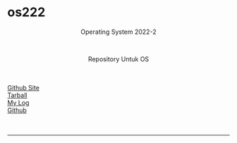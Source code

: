 # os222
<div style="text-align: center">
<p>Operating System 2022-2</p> <br>
<p>Repository Untuk OS </p><br>
<br>
</div>
<a href="https://sherlockjack.github.io/os222/"> Github Site</a><br>
<a href="httpsSandBox/Sherlockjack.tar.xz/"> Tarball </a><br>
<a href="TXT/mylog.txt">My Log</a><br>
<a href="https://github.com/sherlockjack/os222/"> Github </a><br>
<br><br>
<hr>

